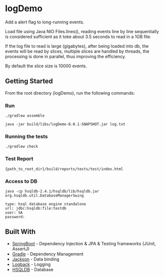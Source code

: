 # logDemo

Add a alert flag to long-running events.

Load file using Java NIO Files.lines(), reading events line by line sequentially is considered sufficient as it toke 
about 3.5 
seconds to read in a 1GB file.

If the log file to read is large (gigabytes), after being loaded into db, the events will be read by slices, 
multiple slices are handled by threads, the processing is done in parallel, thus improving the efficiency.

By default the slice size is 10000 events.   

## Getting Started

From the root directory (logDemo), run the following commands:
### Run

```
./gradlew assemble

java -jar build/libs/logDemo-0.0.1-SNAPSHOT.jar log.txt

```

### Running the tests
```
./gradlew check
```

### Test Report
```
{path_to_root_dir}/build/reports/tests/test/index.html
```

### Access to DB
```
java -cp hsqldb-2.4.1/hsqldb/lib/hsqldb.jar  org.hsqldb.util.DatabaseManagerSwing

type: hsql database engine standalone
url: jdbc:hsqldb:file:testdb
user: SA
password:
```

## Built With

* [SpringBoot](http://www.dropwizard.io/1.0.2/docs/) - Dependency Injection & JPA & Testing frameworks (JUnit, AssertJ)
* [Gradle](https://maven.apache.org/) - Dependency Management
* [Jackson](https://github.com/FasterXML/jackson-databind) - Data binding
* [Logback](https://logback.qos.ch/) - Logging 
* [HSQLDB](http://hsqldb.org/) - Database